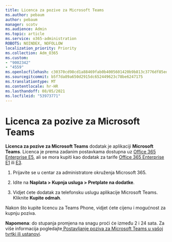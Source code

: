 ```yaml
---
title: Licenca za pozive za Microsoft Teams
ms.author: pebaum
author: pebaum
manager: scotv
ms.audience: Admin
ms.topic: article
ms.service: o365-administration
ROBOTS: NOINDEX, NOFOLLOW
localization_priority: Priority
ms.collection: Adm_O365
ms.custom:
- "9002342"
- "4559"
ms.openlocfilehash: c30370cd98cd1a88469fab0b4005601420b9b813c3776df85edd8bcfe56f3663
ms.sourcegitcommit: b5f7da89a650d2915dc652449623c78be6247175
ms.translationtype: MT
ms.contentlocale: hr-HR
ms.lasthandoff: 08/05/2021
ms.locfileid: "53973771"
---
```

# <a name="microsoft-teams-phone-license"></a>Licenca za pozive za Microsoft Teams

**Licenca za pozive za Microsoft Teams** dodatak je aplikaciji **Microsoft Teams**. Licenca je prema zadanim postavkama dostupna uz [Office 365 Enterprise E5](https://www.microsoft.com/microsoft-365/business/office-365-enterprise-e5-business-software?rtc=1&activetab=pivot%3aoverviewtab), ali se mora kupiti kao dodatak za tarife [Office 365 Enterprise E1](https://products.office.com/business/office-365-enterprise-e1-business-software) ili [E3](https://products.office.com/business/office-365-enterprise-e3-business-software).

1. Prijavite se u centar za administratore okruženja Microsoft 365.

2. Idite na **Naplata > Kupnja usluga > Pretplate na dodatke**. 

3. Vidjet ćete dodatak za telefonsku uslugu aplikacije Microsoft Teams. Kliknite **Kupite odmah**.

Nakon što kupite licencu za Teams Phone, vidjet ćete cijenu i mogućnost za kupnju poziva.

**Napomena**: do stupanja promjena na snagu proći će između 2 i 24 sata. Za više informacija pogledajte[ Postavljanje poziva za Microsoft Teams u vašoj tvrtki ili ustanovi](https://docs.microsoft.com/MicrosoftTeams/setting-up-your-phone-system). 

